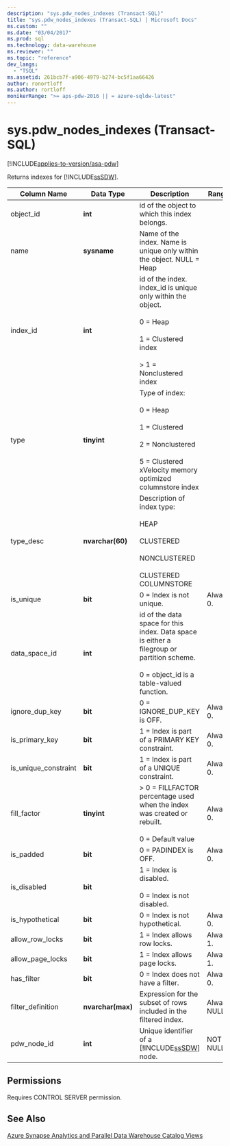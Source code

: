 ```yaml
---
description: "sys.pdw_nodes_indexes (Transact-SQL)"
title: "sys.pdw_nodes_indexes (Transact-SQL) | Microsoft Docs"
ms.custom: ""
ms.date: "03/04/2017"
ms.prod: sql
ms.technology: data-warehouse
ms.reviewer: ""
ms.topic: "reference"
dev_langs: 
  - "TSQL"
ms.assetid: 261bcb7f-a906-4979-b274-bc5f1aa66426
author: ronortloff
ms.author: rortloff
monikerRange: ">= aps-pdw-2016 || = azure-sqldw-latest"
---
```

# sys.pdw_nodes_indexes (Transact-SQL)
[!INCLUDE[applies-to-version/asa-pdw](../../includes/applies-to-version/asa-pdw.md)]

  Returns indexes for [!INCLUDE[ssSDW](../../includes/sssdw-md.md)].  
  
|Column Name|Data Type|Description|Range|  
|-----------------|---------------|-----------------|-----------|  
|object_id|**int**|id of the object to which this index belongs.||  
|name|**sysname**|Name of the index. Name is unique only within the object. NULL = Heap||  
|index_id|**int**|id of the index. index_id is unique only within the object.<br /><br /> 0 = Heap<br /><br /> 1 = Clustered index<br /><br /> > 1 = Nonclustered index||  
|type|**tinyint**|Type of index:<br /><br /> 0 = Heap<br /><br /> 1 = Clustered<br /><br /> 2 = Nonclustered<br /><br /> 5 = Clustered xVelocity memory optimized columnstore index|  
|type_desc|**nvarchar(60)**|Description of index type:<br /><br /> HEAP<br /><br /> CLUSTERED<br /><br /> NONCLUSTERED<br /><br /> CLUSTERED   COLUMNSTORE||  
|is_unique|**bit**|0 = Index is not unique.|Always 0.|  
|data_space_id|**int**|id of the data space for this index. Data space is either a filegroup or partition scheme.<br /><br /> 0 = object_id is a table-valued function.||  
|ignore_dup_key|**bit**|0 = IGNORE_DUP_KEY is OFF.|Always 0.|  
|is_primary_key|**bit**|1 = Index is part of a PRIMARY KEY constraint.|Always 0.|  
|is_unique_constraint|**bit**|1 = Index is part of a UNIQUE constraint.|Always 0.|  
|fill_factor|**tinyint**|> 0 = FILLFACTOR percentage used when the index was created or rebuilt.<br /><br /> 0 = Default value|Always 0.|  
|is_padded|**bit**|0 = PADINDEX is OFF.|Always 0.|  
|is_disabled|**bit**|1 = Index is disabled.<br /><br /> 0 = Index is not disabled.||  
|is_hypothetical|**bit**|0 = Index is not hypothetical.|Always 0.|  
|allow_row_locks|**bit**|1 = Index allows row locks.|Always 1.|  
|allow_page_locks|**bit**|1 = Index allows page locks.|Always 1.|  
|has_filter|**bit**|0 = Index does not have a filter.|Always 0.|  
|filter_definition|**nvarchar(max)**|Expression for the subset of rows included in the filtered index.|Always NULL.|  
|pdw_node_id|**int**|Unique identifier of a [!INCLUDE[ssSDW](../../includes/sssdw-md.md)] node.|NOT NULL|  
  
## Permissions  
 Requires CONTROL SERVER permission.  
  
## See Also  
 [Azure Synapse Analytics and Parallel Data Warehouse Catalog Views](../../relational-databases/system-catalog-views/sql-data-warehouse-and-parallel-data-warehouse-catalog-views.md)  
  
  
